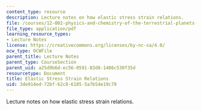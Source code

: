 ```yaml
---
content_type: resource
description: Lecture notes on how elastic stress strain relations.
file: /courses/12-002-physics-and-chemistry-of-the-terrestrial-planets-fall-2008/3de914ed72bf62c861855a7b54e19c79_MIT12_002f08_Lec10.pdf
file_type: application/pdf
learning_resource_types:
- Lecture Notes
license: https://creativecommons.org/licenses/by-nc-sa/4.0/
ocw_type: OCWFile
parent_title: Lecture Notes
parent_type: CourseSection
parent_uid: a25d9b6d-ec56-0591-83d8-1486c530f35d
resourcetype: Document
title: Elastic Stress Strain Relations
uid: 3de914ed-72bf-62c8-6185-5a7b54e19c79
---
```

Lecture notes on how elastic stress strain relations.